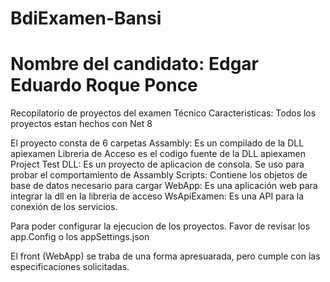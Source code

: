 # BdiExamen-Bansi

# Nombre del candidato: Edgar Eduardo Roque Ponce
Recopilatorio de proyectos del examen Técnico
Caracteristicas: Todos los proyectos estan hechos con Net 8

El proyecto consta de 6 carpetas
Assambly: Es un compilado de la DLL apiexamen
Libreria de Acceso es el codigo fuente de la DLL apiexamen
Project Test DLL: Es un proyecto de aplicacion de consola. Se uso para probar el comportamiento de Assambly
Scripts: Contiene los objetos de base de datos necesario para cargar
WebApp: Es una aplicación web para integrar la dll en la libreria de acceso
WsApiExamen: Es una API para la conexión de los servicios.

Para poder configurar la ejecucion de los proyectos. Favor de revisar los app.Config o los appSettings.json

El front (WebApp) se traba de una forma apresuarada, pero cumple con las especificaciones solicitadas.


